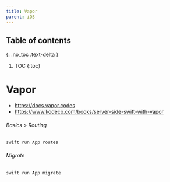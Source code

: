 ```yaml
---
title: Vapor
parent: iOS
---
```


## Table of contents
{: .no_toc .text-delta }

1. TOC
{:toc}

<!--- Everything above this is generated --->

# Vapor

- https://docs.vapor.codes
- https://www.kodeco.com/books/server-side-swift-with-vapor

###### Basics > Routing

```
swift run App routes
```

###### Migrate
```
swift run App migrate
```
